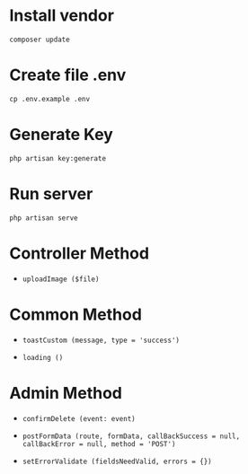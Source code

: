 # Install vendor
`composer update`
# Create file .env
`cp .env.example .env`
# Generate Key
`php artisan key:generate`
# Run server
`php artisan serve`

# Controller Method
 - 
   <!-- @return: path <String> | false -->
   `uploadImage ($file)`

# Common Method
 -  
    <!-- @message: String -->
    <!-- @type: String ('success' | 'error' | 'info' | 'warning') -->
    `toastCustom (message, type = 'success')`                                

 - 
   <!-- @return: { on, off } -->
   `loading ()`

# Admin Method
 -  
    <!-- @event: Event -->
    `confirmDelete (event: event)`

 -  
    <!-- @route: String -->
    <!-- @formData: FormData -->
    <!-- @callBackSuccess: function (data) { // } -->
    <!-- @callBackError: function (errors) { // } -->
    `postFormData (route, formData, callBackSuccess = null, callBackError = null, method = 'POST')`

 - 
   <!-- @fieldsNeedValid: Object - this has key === key of errors -->
   <!-- @errors: Object -->
   `setErrorValidate (fieldsNeedValid, errors = {})`